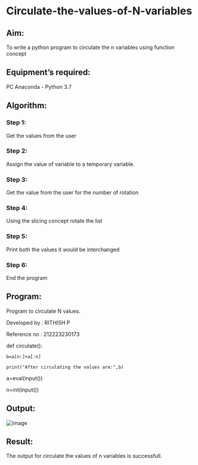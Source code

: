 # Circulate-the-values-of-N-variables
## Aim:
To write a python program to circulate the n variables using function concept
## Equipment’s required:
PC
Anaconda - Python 3.7
## Algorithm: 
### Step 1:
Get the values from the user

### Step 2: 
Assign the value of variable to a temporary variable.

### Step 3: 
Get the value from the user for the number of rotation

### Step 4: 
Using the slicing concept rotate the list

### Step 5: 
Print both the values it would be interchanged

### Step 6: 
End the program

## Program:
Program to circulate N values.

Developed by : RITHISH P

Reference no : 212223230173

def circulate():

    b=a[n:]+a[:n]
    
    print("After circulating the values are:",b)
    
a=eval(input())

n=int(input())
## Output:
![image](https://github.com/RITHISHlearn/Circulate-the-values-of-N-variables/assets/145446645/9328064a-0188-4c74-92db-424b5cde9129)


## Result:
The output for circulate the values of n variables is successfull.
